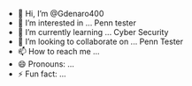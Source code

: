 - 👋 Hi, I’m @Gdenaro400
- 👀 I’m interested in ... Penn tester 
- 🌱 I’m currently learning ... Cyber Security
- 💞️ I’m looking to collaborate on ... Penn Tester 
- 📫 How to reach me ...
- 😄 Pronouns: ...
- ⚡ Fun fact: ...

<!---
Gdenaro400/Gdenaro400 is a ✨ special ✨ repository because its `README.md` (this file) appears on your GitHub profile.
You can click the Preview link to take a look at your changes.
--->
